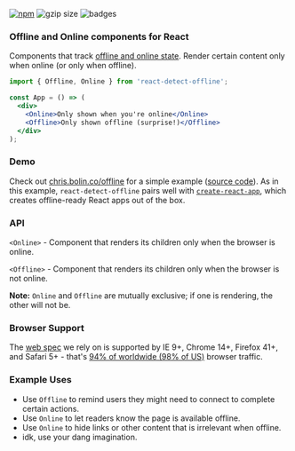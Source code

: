 [![npm](https://img.shields.io/npm/v/react-detect-offline.svg)](https://www.npmjs.com/package/react-detect-offline)
![gzip size](http://img.badgesize.io/https://unpkg.com/react-detect-offline?compression=gzip&label=gzip%20size)
![badges](https://img.shields.io/badge/badges-3-lightgrey.svg)

### Offline and Online components for React

Components that track [offline and online state](https://developer.mozilla.org/en-US/docs/Online_and_offline_events). Render certain content only when online (or only when offline).

```jsx
import { Offline, Online } from 'react-detect-offline';

const App = () => (
  <div>
    <Online>Only shown when you're online</Online>
    <Offline>Only shown offline (surprise!)</Offline>
  </div>
);
```

### Demo

Check out [chris.bolin.co/offline](https://chris.bolin.co/offline) for a simple example ([source code](https://github.com/chrisbolin/offline/blob/master/src/App.js)). As in this example, `react-detect-offline` pairs well with [`create-react-app`](https://github.com/facebookincubator/create-react-app), which creates offline-ready React apps out of the box.

### API

`<Online>` - Component that renders its children only when  the browser is online.

`<Offline>` - Component that renders its children only when the browser is not online.

**Note:** `Online` and `Offline` are mutually exclusive; if one is rendering, the other will not be.

### Browser Support

The [web spec](https://developer.mozilla.org/en-US/docs/Online_and_offline_events) we rely on is supported by IE 9+, Chrome 14+, Firefox 41+, and Safari 5+ - that's [94% of worldwide (98% of US)](http://caniuse.com/#feat=online-status) browser traffic.

### Example Uses

- Use `Offline` to remind users they might need to connect to complete certain actions.
- Use `Online` to let readers know the page is available offline.
- Use `Online` to hide links or other content that is irrelevant when offline.
- idk, use your dang imagination.
